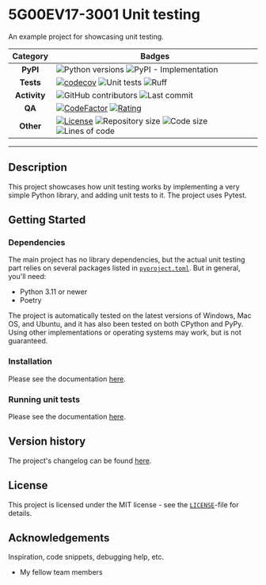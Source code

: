 # 5G00EV17-3001 Unit testing

An example project for showcasing unit testing.

|   Category   |  Badges  |
|:------------:|---|
| **PyPI**     | ![Python versions](https://img.shields.io/pypi/pyversions/5G00EV17-3001_unit-testing?logo=python) ![PyPI - Implementation](https://img.shields.io/pypi/implementation/5G00EV17-3001_unit-testing) |
| **Tests**    | [![codecov](https://codecov.io/gh/Diapolo10/5G00EV17-3001_unit-testing/branch/main/graph/badge.svg?token=FpaCuVjOAB)](https://codecov.io/gh/Diapolo10/5G00EV17-3001_unit-testing) ![Unit tests](https://github.com/diapolo10/5G00EV17-3001_unit-testing/workflows/Unit%20tests/badge.svg) ![Ruff](https://github.com/diapolo10/5G00EV17-3001_unit-testing/workflows/Ruff/badge.svg) |
| **Activity** | ![GitHub contributors](https://img.shields.io/github/contributors/diapolo10/5G00EV17-3001_unit-testing) ![Last commit](https://img.shields.io/github/last-commit/diapolo10/5G00EV17-3001_unit-testing?logo=github)
| **QA**       | [![CodeFactor](https://www.codefactor.io/repository/github/diapolo10/5G00EV17-3001_unit-testing/badge?logo=codefactor)](https://www.codefactor.io/repository/github/diapolo10/5G00EV17-3001_unit-testing) [![Rating](https://img.shields.io/librariesio/sourcerank/pypi/5G00EV17-3001_unit-testing)](https://libraries.io/github/Diapolo10/5G00EV17-3001_unit-testing/sourcerank) |
| **Other**    | [![License](https://img.shields.io/github/license/diapolo10/5G00EV17-3001_unit-testing)](https://opensource.org/licenses/MIT) ![Repository size](https://img.shields.io/github/repo-size/diapolo10/5G00EV17-3001_unit-testing?logo=github) ![Code size](https://img.shields.io/github/languages/code-size/diapolo10/5G00EV17-3001_unit-testing?logo=github) ![Lines of code](https://img.shields.io/tokei/lines/github/diapolo10/5G00EV17-3001_unit-testing?logo=github) |

-------------------------------------------------------------------------------

## Description

This project showcases how unit testing works by implementing a very simple
Python library, and adding unit tests to it. The project uses Pytest.

## Getting Started

### Dependencies

The main project has no library dependencies, but the actual unit testing
part relies on several packages listed in
[`pyproject.toml`][pyproject.toml]. But in general, you'll need:

- Python 3.11 or newer
- Poetry

The project is automatically tested on the latest versions of Windows,
Mac OS, and Ubuntu, and it has also been tested on both CPython
and PyPy. Using other implementations or operating systems
may work, but is not guaranteed.

### Installation

Please see the documentation [here][installation].

### Running unit tests

Please see the documentation [here][running unit tests].

## Version history

The project's changelog can be found [here][changelog].

## License

This project is licensed under the MIT license - see the [`LICENSE`][license]-file for details.

## Acknowledgements

Inspiration, code snippets, debugging help, etc.

- My fellow team members

[pyproject.toml]: ./pyproject.toml
[installation]: ./docs/installation.md
[running unit tests]: ./docs/running_unit_tests.md
[changelog]: ./CHANGELOG.md
[license]: ./LICENSE
